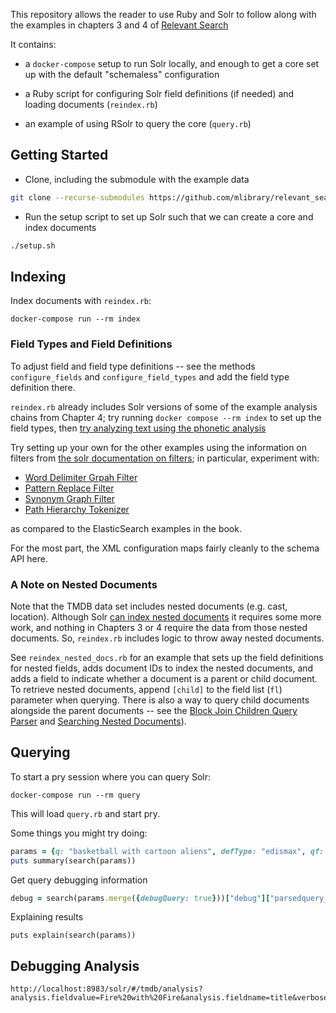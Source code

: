 This repository allows the reader to use Ruby and Solr to follow along with the
examples in chapters 3 and 4 of [Relevant
Search](https://learning.oreilly.com/library/view/relevant-search-with/9781617292774/)

It contains:

* a `docker-compose` setup to run Solr locally, and enough to get a core set up
  with the default "schemaless" configuration

* a Ruby script for configuring Solr field definitions (if needed) and loading documents (`reindex.rb`)

* an example of using RSolr to query the core (`query.rb`)

## Getting Started

* Clone, including the submodule with the example data

```bash
git clone --recurse-submodules https://github.com/mlibrary/relevant_search_ruby_solr/
```

* Run the setup script to set up Solr such that we can create a core and index documents

```bash
./setup.sh
```

## Indexing

Index documents with `reindex.rb`:

```
docker-compose run --rm index
```

### Field Types and Field Definitions

To adjust field and field type definitions -- see the methods
`configure_fields` and `configure_field_types` and add the field type
definition there.

`reindex.rb` already includes Solr versions of some of the example analysis chains from Chapter 4; try
running `docker compose --rm index` to set up the field types, then [try
analyzing text using the phonetic
analysis](http://localhost:8983/solr/#/tmdb/analysis?analysis.fieldtype=text_dbl_metaphone)

Try setting up your own for the other examples using the information on filters
from [the solr documentation on
filters](https://solr.apache.org/guide/solr/latest/indexing-guide/filters.html);
in particular, experiment with:

* [Word Delimiter Grpah
Filter](https://solr.apache.org/guide/solr/latest/indexing-guide/filters.html#word-delimiter-graph-filter)
* [Pattern Replace Filter](https://solr.apache.org/guide/solr/latest/indexing-guide/filters.html#pattern-replace-filter)
* [Synonym Graph Filter](https://solr.apache.org/guide/solr/latest/indexing-guide/filters.html#synonym-graph-filter)
* [Path Hierarchy Tokenizer](https://solr.apache.org/guide/solr/latest/indexing-guide/tokenizers.html#path-hierarchy-tokenizer)

as compared to the ElasticSearch examples in the book.

For the most part, the XML configuration maps fairly cleanly to the schema API
here.

### A Note on Nested Documents

Note that the TMDB data set includes nested documents (e.g. cast, location).
Although Solr [can index nested
documents](https://solr.apache.org/guide/solr/latest/indexing-guide/indexing-nested-documents.html)
it requires some more work, and nothing in Chapters 3 or 4 require the data from
those nested documents. So, `reindex.rb` includes logic to throw away nested
documents.

See `reindex_nested_docs.rb` for an example that sets
up the field definitions for nested fields, adds document IDs to index the
nested documents, and adds a field to indicate whether a document is a parent
or child document. To retrieve nested documents, append `[child]` to the field
list (`fl`) parameter when querying. There is also a way to query child
documents alongside the parent documents -- see the [Block Join Children Query
Parser](https://solr.apache.org/guide/solr/latest/query-guide/block-join-query-parser.html)
and [Searching Nested
Documents](https://solr.apache.org/guide/solr/latest/query-guide/searching-nested-documents.html)).

## Querying

To start a pry session where you can query Solr:

```
docker-compose run --rm query
```

This will load `query.rb` and start pry.

Some things you might try doing:

```ruby
params = {q: "basketball with cartoon aliens", defType: "edismax", qf: "title^10 overview"}
puts summary(search(params))
```

Get query debugging information

```ruby
debug = search(params.merge({debugQuery: true}))["debug"]["parsedquery_toString"]
```

Explaining results

```
puts explain(search(params))
```

## Debugging Analysis

```
http://localhost:8983/solr/#/tmdb/analysis?analysis.fieldvalue=Fire%20with%20Fire&analysis.fieldname=title&verbose_output=1
```


